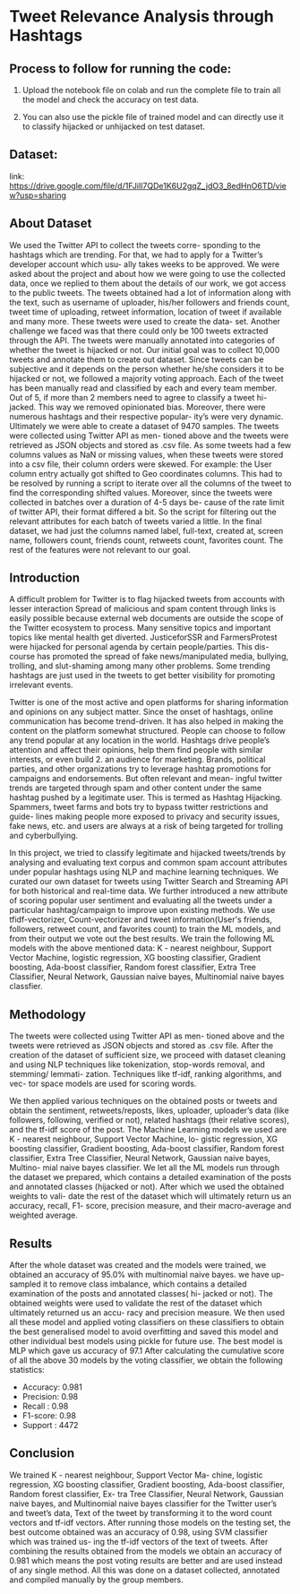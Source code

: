 # Tweet Relevance Analysis through Hashtags

## Process to follow for running the code:

1. Upload the notebook file on colab and run the complete file to train all the model and check the accuracy on test data. 

2. You can also use the pickle file of trained model and can directly use it to classify hijacked or unhijacked on test dataset. 

## Dataset:
link: https://drive.google.com/file/d/1FJiIl7QDe1K6U2gqZ_jdO3_8edHnO6TD/view?usp=sharing

## About Dataset 
We used the Twitter API to collect the tweets corre- sponding to the hashtags which are trending. For that, we had to apply for a Twitter’s developer account which usu- ally takes weeks to be approved. We were asked about the project and about how we were going to use the collected data, once we replied to them about the details of our work, we got access to the public tweets. The tweets obtained had a lot of information along with the text, such as username of uploader, his/her followers and friends count, tweet time of
 uploading, retweet information, location of tweet if available and many more. These tweets were used to create the data- set. Another challenge we faced was that there could only be 100 tweets extracted through the API. The tweets were manually annotated into categories of whether the tweet is hijacked or not. Our initial goal was to collect 10,000 tweets and annotate them to create out dataset. Since tweets can be subjective and it depends on the person whether he/she considers it to be hijacked or not, we followed a majority voting approach. Each of the tweet has been manually read and classified by each and every team member. Out of 5, if more than 2 members need to agree to classify a tweet hi- jacked. This way we removed opinionated bias. Moreover, there were numerous hashtags and their respective popular- ity’s were very dynamic. Ultimately we were able to create a dataset of 9470 samples.
The tweets were collected using Twitter API as men- tioned above and the tweets were retrieved as JSON objects and stored as .csv file. As some tweets had a few columns values as NaN or missing values, when these tweets were stored into a csv file, their column orders were skewed. For example: the User column entry actually got shifted to Geo coordinates columns. This had to be resolved by running a script to iterate over all the columns of the tweet to find the corresponding shifted values. Moreover, since the tweets were collected in batches over a duration of 4-5 days be- cause of the rate limit of twitter API, their format differed a bit. So the script for filtering out the relevant attributes for each batch of tweets varied a little. In the final dataset, we had just the columns named label, full-text, created at, screen name, followers count, friends count, retweets count, favorites count. The rest of the features were not relevant to our goal.

## Introduction
A difficult problem for Twitter is to flag hijacked tweets from accounts with lesser interaction Spread of malicious and spam content through links is easily possible because external web documents are outside the scope of the Twitter ecosystem to process. Many sensitive topics and important topics like mental health get diverted. JusticeforSSR and FarmersProtest were hijacked for personal agenda by certain people/parties. This dis- course has promoted the spread of fake news/manipulated media, bullying, trolling, and slut-shaming among many other problems. Some trending hashtags are just used in the tweets to get better visibility for promoting irrelevant events.

Twitter is one of the most active and open platforms for sharing information and opinions on any subject matter.
Since the onset of hashtags, online communication has become trend-driven. It has also helped in making the content on the platform somewhat structured. People can choose to follow any trend popular at any location in the world. Hashtags drive people’s attention and affect their opinions, help them find people with similar interests, or even build 2. an audience for marketing. Brands, political parties, and other organizations try to leverage hashtag promotions for campaigns and endorsements. But often relevant and mean- ingful twitter trends are targeted through spam and other content under the same hashtag pushed by a legitimate user. This is termed as Hashtag Hijacking. Spammers, tweet farms and bots try to bypass twitter restrictions and guide- lines making people more exposed to privacy and security issues, fake news, etc. and users are always at a risk of being targeted for trolling and cyberbullying.

In this project, we tried to classify legitimate and hijacked tweets/trends by analysing and evaluating text corpus and common spam account attributes under popular hashtags using NLP and machine learning techniques. We curated our own dataset for tweets using Twitter Search and Streaming API for both historical and real-time data.  We further introduced a new attribute of scoring popular user sentiment and evaluating all the tweets under a particular hashtag/campaign to improve upon existing methods. We use tfidf-vectorizer, Count-vectorizer and tweet information(User's friends, followers, retweet count, and favorites count) to train the ML models, and from their output we vote out the best results. We train the following ML models with the above mentioned data: K - nearest neighbour, Support Vector Machine, logistic regression, XG boosting classifier, Gradient boosting, Ada-boost classifier, Random forest classifier, Extra Tree Classifier, Neural Network, Gaussian naive bayes, Multinomial naive bayes classfier. 

## Methodology

The tweets were collected using Twitter API as men- tioned above and the tweets were retrieved as JSON objects and stored as .csv file. After the creation of the dataset of sufficient size, we proceed with dataset cleaning and using NLP techniques like tokenization, stop-words removal, and stemming/ lemmati- zation. Techniques like tf-idf, ranking algorithms, and vec- tor space models are used for scoring words.

We then applied various techniques on the obtained posts or tweets and obtain the sentiment, retweets/reposts, likes, uploader, uploader’s data (like followers, following, verified or not), related hashtags (their relative scores), and the tf-idf score of the post. The Machine Learning models we used are K - nearest neighbour, Support Vector Machine, lo- gistic regression, XG boosting classifier, Gradient boosting, Ada-boost classifier, Random forest classifier, Extra Tree Classifier, Neural Network, Gaussian naive bayes, Multino- mial naive bayes classifier. We let all the ML models run through the dataset we prepared, which contains a detailed examination of the posts and annotated classes (hijacked or not). After which we used the obtained weights to vali- date the rest of the dataset which will ultimately return us an accuracy, recall, F1- score, precision measure, and their macro-average and weighted average.

## Results

After the whole dataset was created and the models were trained, we obtained an accuracy of 95.0% with multinomial naive bayes.
we have up-sampled it to remove class imbalance, which contains a detailed examination of the posts and annotated classes( hi- jacked or not). The obtained weights were used to validate the rest of the dataset which ultimately returned us an accu- racy and precision measure. We then used all these model and applied voting classifiers on these classifiers to obtain the best generalised model to avoid overfitting and saved this model and other individual best models using pickle for future use. The best model is MLP which gave us accuracy of 97.1
After calculating the cumulative score of all the above 30 models by the voting classifier, we obtain the following statistics:
* Accuracy: 0.981
* Precision: 0.98
* Recall : 0.98
* F1-score: 0.98
* Support : 4472

## Conclusion

We trained K - nearest neighbour, Support Vector Ma- chine, logistic regression, XG boosting classifier, Gradient boosting, Ada-boost classifier, Random forest classifier, Ex- tra Tree Classifier, Neural Network, Gaussian naive bayes, and Multinomial naive bayes classifier for the Twitter user’s and tweet’s data, Text of the tweet by transforming it to the word count vectors and tf-idf vectors. After running those models on the testing set, the best outcome obtained was an accuracy of 0.98, using SVM classifier which was trained us- ing the tf-idf vectors of the text of tweets. After combining the results obtained from the models we obtain an accuracy of 0.981 which means the post voting results are better and are used instead of any single method. All this was done on a dataset collected, annotated and compiled manually by the group members.
